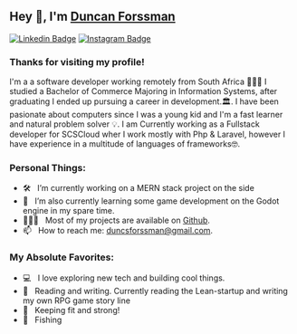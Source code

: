## Hey 👋, I'm [Duncan Forssman](https://github.com/theCunningRaven)

[![Linkedin Badge](https://img.shields.io/badge/-LinkedIn-0e76a8?style=flat-square&logo=Linkedin&logoColor=white)](https://linkedin.com/in/duncanforssman)
[![Instagram Badge](https://img.shields.io/badge/-Instagram-e4405f?style=flat-square&logo=Instagram&logoColor=white)](https://instagram.com/duncsforssman/)

### Thanks for visiting my profile! &nbsp; 

I'm a a software developer working remotely from South Africa 👨🏻‍💻 I studied a Bachelor of Commerce Majoring in Information Systems, after graduating I ended up pursuing a career in development.🏛. I have been pasionate about computers since I was a young kid and I'm a fast learner and natural problem solver 💡. I am Currently working as a Fullstack developer for SCSCloud wher I work mostly with Php & Laravel, however I have experience in a multitude of languages of frameworks🤓.


### Personal Things:

- 🛠 &nbsp; I’m currently working on a MERN stack project on the side <br />
- 🚀 &nbsp; I’m also currently learning some game development on the Godot engine in my spare time.
- 👨🏻‍💻 &nbsp; Most of my projects are available on [Github](https://github.com/theCunningRaven).
- 📫 &nbsp; How to reach me: duncsforssman@gmail.com.

### My Absolute Favorites:

- 💻 &nbsp; I love exploring new tech and building cool things.
- 📰 &nbsp; Reading and writing. Currently reading the Lean-startup and writing my own RPG game story line
- 💪 &nbsp; Keeping fit and strong!
- 🎣 &nbsp; Fishing

<div align="center">

</div>
